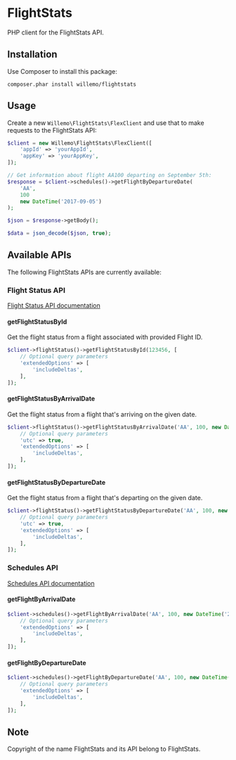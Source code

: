 # FlightStats

PHP client for the FlightStats API.

## Installation

Use Composer to install this package:

```
composer.phar install willemo/flightstats
```

## Usage

Create a new `Willemo\FlightStats\FlexClient` and use that to make requests to the FlightStats API:

```php
$client = new Willemo\FlightStats\FlexClient([
    'appId' => 'yourAppId',
    'appKey' => 'yourAppKey',
]);

// Get information about flight AA100 departing on September 5th:
$response = $client->schedules()->getFlightByDepartureDate(
    'AA',
    100
    new DateTime('2017-09-05')
);

$json = $response->getBody();

$data = json_decode($json, true);
```

## Available APIs

The following FlightStats APIs are currently available:

### Flight Status API

[Flight Status API documentation](https://developer.flightstats.com/api-docs/flightstatus/v2/flight)

#### getFlightStatusById

Get the flight status from a flight associated with provided Flight ID.

```php
$client->flightStatus()->getFlightStatusById(123456, [
    // Optional query parameters
    'extendedOptions' => [
        'includeDeltas',
    ],
]);
```

#### getFlightStatusByArrivalDate

Get the flight status from a flight that's arriving on the given date.

```php
$client->flightStatus()->getFlightStatusByArrivalDate('AA', 100, new DateTime('2017-09-05'), [
    // Optional query parameters
    'utc' => true,
    'extendedOptions' => [
        'includeDeltas',
    ],
]);
```

#### getFlightStatusByDepartureDate

Get the flight status from a flight that's departing on the given date.

```php
$client->flightStatus()->getFlightStatusByDepartureDate('AA', 100, new DateTime('2017-09-05'), [
    // Optional query parameters
    'utc' => true,
    'extendedOptions' => [
        'includeDeltas',
    ],
]);
```

### Schedules API

[Schedules API documentation](https://developer.flightstats.com/api-docs/scheduledFlights/v1)

#### getFlightByArrivalDate

```php
$client->schedules()->getFlightByArrivalDate('AA', 100, new DateTime('2017-09-05'), [
    // Optional query parameters
    'extendedOptions' => [
        'includeDeltas',
    ],
]);
```

#### getFlightByDepartureDate

```php
$client->schedules()->getFlightByDepartureDate('AA', 100, new DateTime('2017-09-05'), [
    // Optional query parameters
    'extendedOptions' => [
        'includeDeltas',
    ],
]);
```

## Note

Copyright of the name FlightStats and its API belong to FlightStats.
